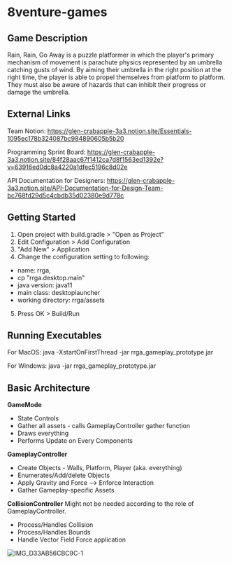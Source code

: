 # 8venture-games
## Game Description
Rain, Rain, Go Away is a puzzle platformer in which the player's primary mechanism of movement is parachute physics represented by an umbrella catching gusts of wind. By aiming their umbrella in the right position at the right time, the player is able to propel themselves from platform to platform. They must also be aware of hazards that can inhibit their progress or damage the umbrella.

## External Links
Team Notion: https://glen-crabapple-3a3.notion.site/Essentials-1095ec178b324087bc984890605b5b20

Programming Sprint Board: https://glen-crabapple-3a3.notion.site/84f28aac67f1412ca7d8f1563ed1392e?v=63916ed0dc8a4220a1dfec5196c8d02e

API Documentation for Designers: https://glen-crabapple-3a3.notion.site/API-Documentation-for-Design-Team-bc768fd29d5c4cbdb35d02380e9d778c

## Getting Started
1. Open project with build.gradle > "Open as Project"
2. Edit Configuration > Add Configuration
3. "Add New" > Application
4. Change the configuration setting to following:
  - name: rrga, 
  - cp "rrga.desktop.main"
  - java version: java11
  - main class: desktoplauncher
  - working directory: rrga/assets
5. Press OK > Build/Run

## Running Executables
For MacOS:
java -XstartOnFirstThread -jar rrga_gameplay_prototype.jar

For Windows:
java -jar rrga_gameplay_prototype.jar

## Basic Architecture
**GameMode**
- State Controls
- Gather all assets - calls GameplayController gather function
- Draws everything
- Performs Update on Every Components

**GameplayController**
- Create Objects - Walls, Platform, Player (aka. everything)
- Enumerates/Add/delete Objects
- Apply Gravity and Force --> Enforce Interaction
- Gather Gameplay-specific Assets

**CollisionController**
Might not be needed according to the role of GameplayController.
- Process/Handles Collision 
- Process/Handles Bounds
- Handle Vector Field Force application

![IMG_D33AB56CBC9C-1](https://user-images.githubusercontent.com/57926472/222020256-adc39bd3-973e-4638-b9fb-5a046d6c2b9c.jpeg)
